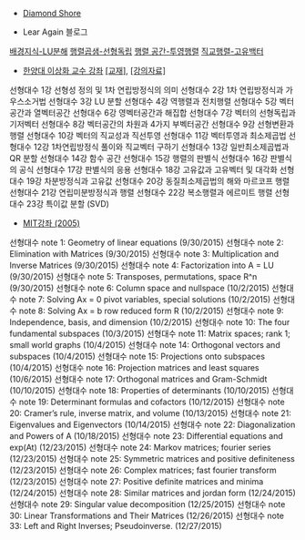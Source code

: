  - [Diamond Shore](http://blog.naver.com/dydrogud22)
 
 - Lear Again 블로그 
 
 [배경지식-LU분해](http://twlab.tistory.com/category/Fundamentals/Linear%20Algebra?page=4)
 [행렬곱샘-선형독립](http://twlab.tistory.com/category/Fundamentals/Linear%20Algebra?page=3)
 [행렬 공간-투영행렬](http://twlab.tistory.com/category/Fundamentals/Linear%20Algebra?page=2)
 [직교행렬-고유백터](http://twlab.tistory.com/category/Fundamentals/Linear%20Algebra?page=1)
 
 
 - [한양대 이상화 교수 강좌](https://www.youtube.com/playlist?list=PLSN_PltQeOyjDGSghAf92VhdMBeaLZWR3) [[교재]](https://drive.google.com/file/d/0B6Ry8c3OoOuqcDN6TXQzWlF2V3M/view?usp=sharing), [[강의자료]](http://www.kocw.net/home/search/kemView.do?kemId=977757)

선형대수 1강 선형성 정의 및 1차 연립방정식의 의미
선형대수 2강 1차 연립방정식과 가우스소거법
선형대수 3강 LU 분할
선형대수 4강 역행렬과 전치행렬
선형대수 5강 벡터공간과 열벡터공간
선형대수 6강 영벡터공간과 해집합
선형대수 7강 벡터의 선형독립과 기저벡터
선형대수 8강 벡터공간의 차원과 4가지 부벡터공간
선형대수 9강 선형변환과 행렬
선형대수 10강 벡터의 직교성과 직선투영
선형대수 11강 벡터투영과 최소제곱법
선형대수 12강 1차연립방정식 풀이와 직교벡터 구하기
선형대수 13강 일반최소제곱법과 QR 분할
선형대수 14강 함수 공간
선형대수 15강 행렬의 판별식
선형대수 16강 판별식의 공식
선형대수 17강 판별식의 응용
선형대수 18강 고유값과 고유벡터 및 대각화
선형대수 19강 차분방정식과 고유값
선형대수 20강 동질최소제곱법의 해와 마르코프 행렬
선형대수 21강 연립미분방정식과 행렬
선형대수 22강 복소행렬과 에르미트 행렬
선형대수 23강 특이값 분할 (SVD)

- [MIT강좌 (2005)](http://judis.me/wordpress/2015/09/30/%EC%84%A0%ED%98%95%EB%8C%80%EC%88%98-note-1-geometry-of-linear-equations/)

선형대수 note 1: Geometry of linear equations (9/30/2015)
선형대수 note 2: Elimination with Matrices (9/30/2015)
선형대수 note 3: Multiplication and Inverse Matrices (9/30/2015)
선형대수 note 4: Factorization into A = LU (9/30/2015)
선형대수 note 5: Transposes, permutations, space R^n (9/30/2015)
선형대수 note 6: Column space and nullspace (10/2/2015)
선형대수 note 7: Solving Ax = 0 pivot variables, special solutions (10/2/2015)
선형대수 note 8: Solving Ax = b row reduced form R (10/2/2015)
선형대수 note 9: Independence, basis, and dimension (10/2/2015)
선형대수 note 10: The four fundamental subspaces (10/3/2015)
선형대수 note 11: Matrix spaces; rank 1; small world graphs (10/4/2015)
선형대수 note 14: Orthogonal vectors and subspaces (10/4/2015)
선형대수 note 15: Projections onto subspaces (10/4/2015)
선형대수 note 16: Projection matrices and least squares (10/6/2015)
선형대수 note 17: Orthogonal matrices and Gram-Schmidt (10/10/2015)
선형대수 note 18: Properties of determinants (10/10/2015)
선형대수 note 19: Determinant formulas and cofactors (10/12/2015)
선형대수 note 20: Cramer’s rule, inverse matrix, and volume (10/13/2015)
선형대수 note 21: Eigenvalues and Eigenvectors (10/14/2015)
선형대수 note 22: Diagonalization and Powers of A (10/18/2015)
선형대수 note 23: Differential equations and exp(At) (12/23/2015)
선형대수 note 24: Markov matrices; fourier series (12/23/2015)
선형대수 note 25: Symmetric matrices and positive definiteness (12/23/2015)
선형대수 note 26: Complex matrices; fast fourier transform (12/23/2015)
선형대수 note 27: Positive definite matrices and minima (12/24/2015)
선형대수 note 28: Similar matrices and jordan form (12/24/2015)
선형대수 note 29: Singular value decomposition (12/25/2015)
선형대수 note 30: Linear Transformations and Their Matrices (12/26/2015)
선형대수 note 33: Left and Right Inverses; Pseudoinverse. (12/27/2015)
